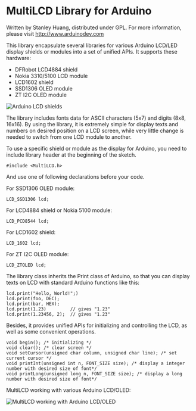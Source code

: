 MultiLCD Library for Arduino
============================

Written by Stanley Huang, distributed under GPL.
For more information, please visit http://www.arduinodev.com

This library encapsulate several libraries for various Arduino LCD/LED display shields or modules into a set of unified APIs. It supports these hardware:

* DFRobot LCD4884 shield
* Nokia 3310/5100 LCD module
* LCD1602 shield
* SSD1306 OLED module
* ZT I2C OLED module

![Arduino LCD shields](http://www.arduinodev.com/wp-content/uploads/2013/03/arduino_lcd_shields-300x195.jpg)

The library includes fonts data for ASCII characters (5x7) and digits (8x8, 16x16). By using the library, it is extremely simple for display texts and numbers on desired position on a LCD screen, while very little change is needed to switch from one LCD module to another.

To use a specific shield or module as the display for Arduino, you need to include library header at the beginning of the sketch.

    #include <MultiLCD.h>

And use one of following declarations before your code.

For SSD1306 OLED module:

    LCD_SSD1306 lcd;

For LCD4884 shield or Nokia 5100 module:

    LCD_PCD8544 lcd;

For LCD1602 shield:

    LCD_1602 lcd;

For ZT I2C OLED module:

    LCD_ZTOLED lcd;

The library class inherits the Print class of Arduino, so that you can display texts on LCD with standard Arduino functions like this:

    lcd.print("Hello, World!";)
    lcd.print(foo, DEC);
    lcd.print(bar, HEX);
    lcd.print(1.23)         // gives "1.23" 
    lcd.print(1.23456, 2);  // gives "1.23" 

Besides, it provides unified APIs for initializing and controlling the LCD, as well as some convenient operations.

    void begin(); /* initializing */
    void clear(); /* clear screen */
    void setCursor(unsigned char column, unsigned char line); /* set current cursor */
    void printInt(unsigned int n, FONT_SIZE size); /* display a integer number with desired size of font*/
    void printLong(unsigned long n, FONT_SIZE size); /* display a long number with desired size of font*/

MultiLCD working with various Arduino LCD/OLED:

![MultiLCD working with Arduino LCD/OLED](http://www.arduinodev.com/wp-content/uploads/2013/03/multilcd.jpg)

